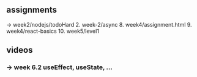 ## assignments
-> week2/nodejs/todoHard
2. week-2/async
8. week4/assignment.html
9. week4/react-basics
10. week5/level1

## videos

### ->  week 6.2 useEffect, useState, ...



